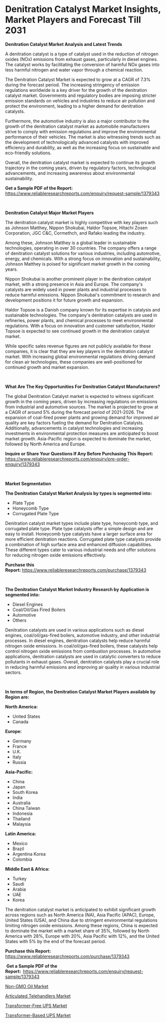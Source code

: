 <p><h1>Denitration Catalyst Market Insights, Market Players and Forecast Till 2031</h1></p><p><strong>Denitration Catalyst Market Analysis and Latest Trends</strong></p>
<p><p>A denitration catalyst is a type of catalyst used in the reduction of nitrogen oxides (NOx) emissions from exhaust gases, particularly in diesel engines. The catalyst works by facilitating the conversion of harmful NOx gases into less harmful nitrogen and water vapor through a chemical reaction.</p><p>The Denitration Catalyst Market is expected to grow at a CAGR of 7.3% during the forecast period. The increasing stringency of emission regulations worldwide is a key driver for the growth of the denitration catalyst market. Governments and regulatory bodies are imposing stricter emission standards on vehicles and industries to reduce air pollution and protect the environment, leading to a higher demand for denitration catalysts.</p><p>Furthermore, the automotive industry is also a major contributor to the growth of the denitration catalyst market as automobile manufacturers strive to comply with emission regulations and improve the environmental performance of their vehicles. The market is also witnessing trends such as the development of technologically advanced catalysts with improved efficiency and durability, as well as the increasing focus on sustainable and eco-friendly solutions.</p><p>Overall, the denitration catalyst market is expected to continue its growth trajectory in the coming years, driven by regulatory factors, technological advancements, and increasing awareness about environmental sustainability.</p></p>
<p><strong>Get a Sample PDF of the Report:&nbsp;</strong> <a href="https://www.reliableresearchreports.com/enquiry/request-sample/1379343">https://www.reliableresearchreports.com/enquiry/request-sample/1379343</a></p>
<p>&nbsp;</p>
<p><strong>Denitration Catalyst Major Market Players</strong></p>
<p><p>The denitration catalyst market is highly competitive with key players such as Johnson Matthey, Nippon Shokubai, Haldor Topsoe, Hitachi Zosen Corporation, JGC C&C, Cormethch, and Rafako leading the industry. </p><p>Among these, Johnson Matthey is a global leader in sustainable technologies, operating in over 30 countries. The company offers a range of denitration catalyst solutions for various industries, including automotive, energy, and chemicals. With a strong focus on innovation and sustainability, Johnson Matthey is poised for significant market growth in the coming years.</p><p>Nippon Shokubai is another prominent player in the denitration catalyst market, with a strong presence in Asia and Europe. The company's catalysts are widely used in power plants and industrial processes to reduce harmful emissions. Nippon Shokubai's commitment to research and development positions it for future growth and expansion.</p><p>Haldor Topsoe is a Danish company known for its expertise in catalysis and sustainable technologies. The company's denitration catalysts are used in refineries, power plants, and chemical processes to meet environmental regulations. With a focus on innovation and customer satisfaction, Haldor Topsoe is expected to see continued growth in the denitration catalyst market.</p><p>While specific sales revenue figures are not publicly available for these companies, it is clear that they are key players in the denitration catalyst market. With increasing global environmental regulations driving demand for clean air technologies, these companies are well-positioned for continued growth and market expansion.</p></p>
<p>&nbsp;</p>
<p><strong>What Are The Key Opportunities For Denitration Catalyst Manufacturers?</strong></p>
<p><p>The global Denitration Catalyst market is expected to witness significant growth in the coming years, driven by increasing regulations on emissions from industrial and automotive sources. The market is projected to grow at a CAGR of around 5% during the forecast period of 2021-2026. The expansion of coal-fired power plants and growing demand for improved air quality are key factors fueling the demand for Denitration Catalysts. Additionally, advancements in catalyst technologies and increasing investments in environmental protection measures are anticipated to boost market growth. Asia-Pacific region is expected to dominate the market, followed by North America and Europe.</p></p>
<p><strong>Inquire or Share Your Questions If Any Before Purchasing This Report:</strong> <a href="https://www.reliableresearchreports.com/enquiry/pre-order-enquiry/1379343">https://www.reliableresearchreports.com/enquiry/pre-order-enquiry/1379343</a></p>
<p>&nbsp;</p>
<p><strong>Market Segmentation</strong></p>
<p><strong>The Denitration Catalyst Market Analysis by types is segmented into:</strong></p>
<p><ul><li>Plate Type</li><li>Honeycomb Type</li><li>Corrugated Plate Type</li></ul></p>
<p><p>Denitration catalyst market types include plate type, honeycomb type, and corrugated plate type. Plate type catalysts offer a simple design and are easy to install. Honeycomb type catalysts have a larger surface area for more efficient denitration reactions. Corrugated plate type catalysts provide a combination of high surface area and enhanced diffusion capabilities. These different types cater to various industrial needs and offer solutions for reducing nitrogen oxide emissions effectively.</p></p>
<p><strong>Purchase this Report:&nbsp;</strong><a href="https://www.reliableresearchreports.com/purchase/1379343">https://www.reliableresearchreports.com/purchase/1379343</a></p>
<p>&nbsp;</p>
<p><strong>The Denitration Catalyst Market Industry Research by Application is segmented into:</strong></p>
<p><ul><li>Diesel Engines</li><li>Coal/Oil/Gas Fired Boilers</li><li>Automotive</li><li>Others</li></ul></p>
<p><p>Denitration catalysts are used in various applications such as diesel engines, coal/oil/gas-fired boilers, automotive industry, and other industrial processes. In diesel engines, denitration catalysts help reduce harmful nitrogen oxide emissions. In coal/oil/gas-fired boilers, these catalysts help control nitrogen oxide emissions from combustion processes. In automotive applications, denitration catalysts are used in catalytic converters to reduce pollutants in exhaust gases. Overall, denitration catalysts play a crucial role in reducing harmful emissions and improving air quality in various industrial sectors.</p></p>
<p>&nbsp;</p>
<p><strong>In terms of Region, the Denitration Catalyst Market Players available by Region are:</strong></p>
<p>
    <p> <strong> North America: </strong>
        <ul>
            <li>United States</li>
            <li>Canada</li>
        </ul>
        </p> 
    <p> <strong> Europe: </strong>
        <ul>
            <li>Germany</li>
            <li>France</li>
            <li>U.K.</li>
            <li>Italy</li>
            <li>Russia</li>
        </ul>
        </p> 
    <p> <strong> Asia-Pacific: </strong>
        <ul>
            <li>China</li>
            <li>Japan</li>
            <li>South Korea</li>
            <li>India</li>
            <li>Australia</li>
            <li>China Taiwan</li>
            <li>Indonesia</li>
            <li>Thailand</li>
            <li>Malaysia</li>
        </ul>
        </p> 
    <p> <strong> Latin America: </strong>
        <ul>
            <li>Mexico</li>
            <li>Brazil</li>
            <li>Argentina Korea</li>
            <li>Colombia</li>
        </ul>
        </p> 
    <p> <strong> Middle East & Africa: </strong>
        <ul>
            <li>Turkey</li>
            <li>Saudi</li>
            <li>Arabia</li>
            <li>UAE</li>
            <li>Korea</li>
        </ul>
    </p>
    </p>
<p><p>The denitration catalyst market is anticipated to exhibit significant growth across regions such as North America (NA), Asia Pacific (APAC), Europe, United States (USA), and China due to stringent environmental regulations limiting nitrogen oxide emissions. Among these regions, China is expected to dominate the market with a market share of 35%, followed by North America with 28%, Europe with 20%, Asia Pacific with 12%, and the United States with 5% by the end of the forecast period.</p></p>
<p><strong>Purchase this Report: </strong><a href="https://www.reliableresearchreports.com/purchase/1379343">https://www.reliableresearchreports.com/purchase/1379343</a></p>
<p>&nbsp;<strong>Get a Sample PDF of the Report:&nbsp;&nbsp;</strong><a href="https://www.reliableresearchreports.com/enquiry/request-sample/1379343">https://www.reliableresearchreports.com/enquiry/request-sample/1379343</a></p>
<p><strong></strong></p>
<p><p><a href="https://iodized-pantydraco-05c.notion.site/Non-GMO-Oil-Market-Size-Global-Industry-Overview-Market-Segmentation-and-Forecast-2024-to-2031-6207c57b4c364e75aaef6f0349fc9356">Non-GMO Oil Market</a></p><p><a href="https://view.publitas.com/reportprime-1/articulated-telehandlers-market-size-share-trends-analysis-report-by-application-regional-outlook-competitive-strategies-and-segment-forecasts-2023-2030/">Articulated Telehandlers Market</a></p><p><a href="https://view.publitas.com/reportprime-1/transformer-free-ups-market-challenges-opportunities-and-growth-drivers-and-major-market-players-forecasted-for-period-from-2023-2030/">Transformer-Free UPS Market</a></p><p><a href="https://view.publitas.com/reportprime-1/transformer-based-ups-market-insights-market-players-and-forecast-till-2030/">Transformer-Based UPS Market</a></p></p>